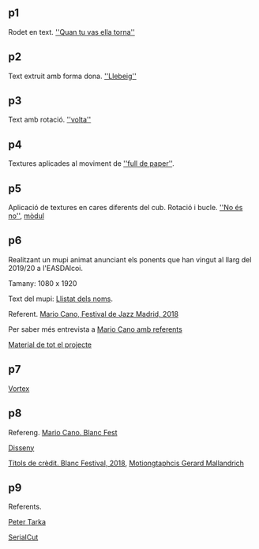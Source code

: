 ## p1

Rodet en text. [''Quan tu vas ella torna''](p1.gif)

## p2

Text extruit amb forma dona. [''Llebeig''](p2.gif)

## p3

Text amb rotació. [''volta''](p3.gif)

## p4

Textures aplicades al moviment de [''full de paper''](p4.gif).

## p5

Aplicació de textures en cares diferents del cub. Rotació i bucle. [''No és no''](p5.gif), [mòdul](p5_modul.gif)

## p6

Realitzant un mupi animat anunciant els ponents que han vingut al llarg del 2019/20 a l'EASDAlcoi.

Tamany: 1080 x 1920

Text del mupi: [Llistat dels noms](p6_txt.md).

Referent. [Mario Cano, Festival de Jazz Madrid, 2018](https://www.instagram.com/p/BpR1XPPFdwF/)

Per saber més entrevista a [Mario Cano amb referents](http://etsididesign.com/entrevista-mario-cano/)

[Material de tot el projecte](p6_dos.zip)

## p7

[Vortex](p7.gif)

## p8

Refereng. [Mario Cano. Blanc Fest](https://www.instagram.com/p/BwoQSmJo28B/)

[Disseny](p7_disseny.zip)

[Títols de crèdit. Blanc Festival, 2018](https://www.youtube.com/watch?v=468taZ3lIx4), [Motiongtaphcis Gerard Mallandrich](https://mallandrich.com/)

## p9

Referents. 

[Peter Tarka](https://www.petertarka.com/)

[SerialCut](https://serialcut.com/work/paraiso-ii/)


